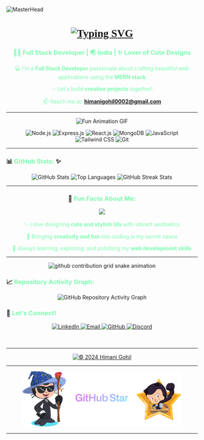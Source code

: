 ![MasterHead](https://user-images.githubusercontent.com/109351602/202650321-7f4da361-f98f-4345-8df4-adf352a11322.gif)

<h1 align="center" style="font-family: 'Roboto Slab';">
<a href="https://readme-typing-svg.demolab.com">
<img src="https://readme-typing-svg.demolab.com?font=Fira+Code&pause=1000&color=7CFCB0&center=true&vCenter=true&width=435&lines=Hey+There%F0%9F%91%8B%2C+I'm+Himani+Gohil+%F0%9F%91%A9%E2%80%8D%F0%9F%92%BB;Welcome+To+My+World!%F0%9F%9A%80" alt="Typing SVG" />
</a>
</h1>

<h3 align="center" style="color:#7CFCB0;">👩‍💻 Full Stack Developer | 🌏 India | ✨ Lover of Cute Designs</h3>

<div align="center" style="color:#7CFCB0;">
  
💻 I’m a <strong>Full Stack Developer</strong> passionate about crafting beautiful web applications using the <strong>MERN stack</strong><br>
  
✨ Let's build <strong>creative projects</strong> together!<br>

📫 Reach me at: <strong>himanigohil0002@gmail.com</strong>

</div>

---
<p align="center">
  <img src="https://camo.githubusercontent.com/a522ccb2a6b4da5f65d62b4507929a9b225af0c5fcd0ac320aa756c7b1724176/68747470733a2f2f6d656469612e74656e6f722e636f6d2f2d366d327671526a4b444541414141692f6765656b2d6769726c2e676966" alt="Fun Animation GIF"/>
</p>

<div align="center">
<img src="https://img.shields.io/badge/Node.js-7CFCB0?style=for-the-badge&logo=nodedotjs&logoColor=black" alt="Node.js"/>
<img src="https://img.shields.io/badge/Express.js-7CFCB0?style=for-the-badge&logoColor=black" alt="Express.js"/>
<img src="https://img.shields.io/badge/React.js-7CFCB0?style=for-the-badge&logo=react&logoColor=black" alt="React.js"/>
<img src="https://img.shields.io/badge/MongoDB-7CFCB0?style=for-the-badge&logo=mongodb&logoColor=black" alt="MongoDB"/>
<img src="https://img.shields.io/badge/JavaScript-7CFCB0?style=for-the-badge&logo=javascript&logoColor=black" alt="JavaScript"/>
<img src="https://img.shields.io/badge/Tailwind_CSS-7CFCB0?style=for-the-badge&logo=tailwind-css&logoColor=black" alt="Tailwind CSS"/>
<img src="https://img.shields.io/badge/Git-7CFCB0?style=for-the-badge&logo=git&logoColor=black" alt="Git"/>
</div>

---

### 📊 <span style="color:#7CFCB0;">GitHub Stats:</span> ✨

<div align="center">
<img src="https://github-readme-stats.vercel.app/api?username=Himani0002&show_icons=true&locale=en&theme=synthwave&hide_border=true&title_color=7CFCB0&icon_color=7CFCB0&text_color=7CFCB0&bg_color=0d1117" alt="GitHub Stats" height="200" width="420"/>
  
<img src="https://github-readme-stats.vercel.app/api/top-langs?username=Himani0002&show_icons=true&locale=en&theme=radical&hide_border=true&title_color=7CFCB0&icon_color=7CFCB0&text_color=7CFCB0&bg_color=0d1117" alt="Top Languages" height="200" width="300"/>

<img src="https://streak-stats.demolab.com/?user=Himani0002&theme=neon-dark&hide_border=true&stroke=7CFCB0&ring=7CFCB0&fire=7CFCB0&currStreakLabel=7CFCB0" alt="GitHub Streak Stats" height="200" width="420"/>

---

### 🌈 <span style="color:#7CFCB0;">Fun Facts About Me:</span>

<div align="center">
<img src="https://user-images.githubusercontent.com/109351602/228727713-bbfa3b0b-3cd9-4900-9498-32ef691ebf66.gif" width="100"/>
</div>

<div style="color:#7CFCB0;">
  
✨ I love designing <strong>cute and stylish UIs</strong> with vibrant aesthetics<br>
  
💖 Bringing <strong>creativity and fun</strong> into coding is my secret sauce<br>

🎨 Always learning, exploring, and polishing my <strong>web development skills</strong>

</div>

---

<div align="center">
<picture>
  <source
    media="(prefers-color-scheme: dark)"
    srcset="https://raw.githubusercontent.com/platane/snk/output/github-contribution-grid-snake-dark.svg"
  />
  <source
    media="(prefers-color-scheme: light)"
    srcset="https://raw.githubusercontent.com/platane/snk/output/github-contribution-grid-snake.svg"
  />
  <img
    alt="github contribution grid snake animation"
    src="https://github.com/YOUR_USERNAME/YOUR_REPOSITORY/blob/main/assets/github-contribution-grid-snake.svg"
  />
</div>

</picture>
</div>

### 📈 <span style="color:#7CFCB0;">Repository Activity Graph:</span>

<div align="center">
  <img src="https://github-readme-activity-graph.vercel.app/graph?username=Himani0002&theme=dracula&bg_color=0d1117&color=7CFCB0&line=7CFCB0&point=7CFCB0&hide_border=true" alt="GitHub Repository Activity Graph"/>
</div>


### 💌 <span style="color:#7CFCB0;">Let's Connect!</span>

<div align="center">
<a href="https://www.linkedin.com/in/himani-gohil" target="_blank">
<img src="https://img.shields.io/badge/LinkedIn-7CFCB0?style=for-the-badge&logo=linkedin&logoColor=black" alt="LinkedIn"/>
</a>
<a href="mailto:himanigohil0002@gmail.com">
<img src="https://img.shields.io/badge/Email-7CFCB0?style=for-the-badge&logo=gmail&logoColor=black" alt="Email"/>
</a>
<a href="https://github.com/Himani0002" target="_blank">
<img src="https://img.shields.io/badge/GitHub-7CFCB0?style=for-the-badge&logo=github&logoColor=black" alt="GitHub"/>
</a>
  <a href="https://discord.com/users/himani0002" target="_blank">
<img src="https://img.shields.io/badge/Discord-7CFCB0?style=for-the-badge&logo=discord&logoColor=black" alt="Discord"/>
</a>
</div>
<br>
<br>

---

<div align="center">
  <a href="#top">
    <img src="https://img.shields.io/badge/©%202024%20Himani%20Gohil-All%20Rights%20Reserved-7CFCB0?style=for-the-badge&logoColor=black" alt="© 2024 Himani Gohil" />
  </a>
</div>
<hr>
<!-- GitHub Star link -->
<p align="center">
  <a href="https://stars.github.com/profiles/SJaynesh/">
    <img src="https://github.com/osandadeshan/osandadeshan/blob/master/github-stars-program.png?raw=true" alt="GitHub Star 2024"/></a>
</p>

<hr>

